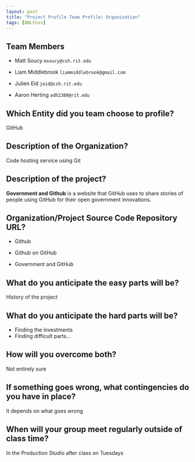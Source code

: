 ```yaml
---
layout: post
title: "Project Profile Team Profile: Organization"
tags: [BNLFoss]
---
```


## Team Members
* Matt Soucy `msoucy@csh.rit.edu`

* Liam Middlebrook `liammiddlebrook@gmail.com`

* Julien Eid `jeid@csh.rit.edu`

* Aaron Herting `adh2380@rit.edu`

## Which Entity did you team choose to profile?

GitHub

## Description of the Organization?

Code hosting service using Git

## Description of the project?

**Government and Github** is a website that GitHub uses to share stories of people using GitHub for their open government innovations.

## Organization/Project Source Code Repository URL?

* Github

* Github on GitHub

* Government and GitHub

## What do you anticipate the easy parts will be?

History of the project

## What do you anticipate the hard parts will be?

* Finding the investments
* Finding difficult parts...

## How will you overcome both?

Not entirely sure

## If something goes wrong, what contingencies do you have in place?

It depends on what goes wrong

## When will your group meet regularly outside of class time?

In the Production Studio after class on Tuesdays

